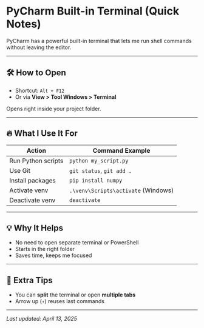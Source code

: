 # PyCharm Built-in Terminal (Quick Notes)

PyCharm has a powerful built-in terminal that lets me run shell commands without leaving the editor.

---

## 🛠️ How to Open

- Shortcut: `Alt + F12`
- Or via **View > Tool Windows > Terminal**

Opens right inside your project folder.

---

## 🔥 What I Use It For

| Action              | Command Example                   |
|---------------------|-----------------------------------|
| Run Python scripts  | `python my_script.py`             |
| Use Git             | `git status`, `git add .`         |
| Install packages    | `pip install numpy`               |
| Activate venv       | `.\venv\Scripts\activate` (Windows) |
| Deactivate venv     | `deactivate`                      |

---

## 💡 Why It Helps

- No need to open separate terminal or PowerShell
- Starts in the right folder
- Saves time, keeps me focused

---

## 🔄 Extra Tips

- You can **split** the terminal or open **multiple tabs**
- Arrow up (`↑`) reuses last commands

---

_Last updated: April 13, 2025_
